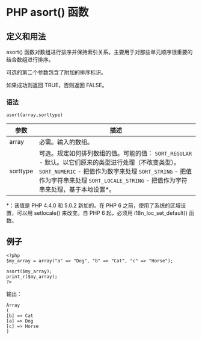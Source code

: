 # PHP asort() 函数



## 定义和用法

asort() 函数对数组进行排序并保持索引关系。主要用于对那些单元顺序很重要的结合数组进行排序。

可选的第二个参数包含了附加的排序标识。

如果成功则返回 TRUE，否则返回 FALSE。

### 语法

```
asort(array,sorttype)
```

| 参数 | 描述 |
| --- | --- |
| array | 必需。输入的数组。 |
| sorttype | 可选。规定如何排列数组的值。可能的值：   `SORT_REGULAR` - 默认。以它们原来的类型进行处理（不改变类型）。   `SORT_NUMERIC` - 把值作为数字来处理   `SORT_STRING` - 把值作为字符串来处理   `SORT_LOCALE_STRING` - 把值作为字符串来处理，基于本地设置\*。 |

\*：该值是 PHP 4.4.0 和 5.0.2 新加的。在 PHP 6 之前，使用了系统的区域设置，可以用 setlocale() 来改变。自 PHP 6 起，必须用 i18n_loc_set_default() 函数。

## 例子

```
<?php
$my_array = array("a" => "Dog", "b" => "Cat", "c" => "Horse");

asort($my_array);
print_r($my_array);
?>
```

输出：

```
Array
(
[b] => Cat
[a] => Dog
[c] => Horse
)
```
